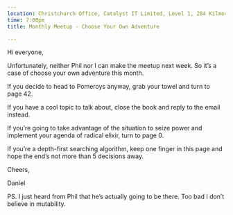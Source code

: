 ```yaml
---
location: Christchurch Office, Catalyst IT Limited, Level 1, 284 Kilmore St, Christchurch
time: 7:00pm
title: Monthly Meetup - Choose Your Own Adventure

---
```


Hi everyone,

Unfortunately, neither Phil nor I can make the meetup next week. So it’s a case of choose your own adventure this month.

If you decide to head to Pomeroys anyway, grab your towel and turn to page 42.

If you have a cool topic to talk about, close the book and reply to the email instead.

If you’re going to take advantage of the situation to seize power and implement your agenda of radical elixir, turn to page 0.

If you’re a depth-first searching algorithm, keep one finger in this page and hope the end’s not more than 5 decisions away.

Cheers,

Daniel

PS. I just heard from Phil that he’s actually going to be there. Too bad I don’t believe in mutability.
